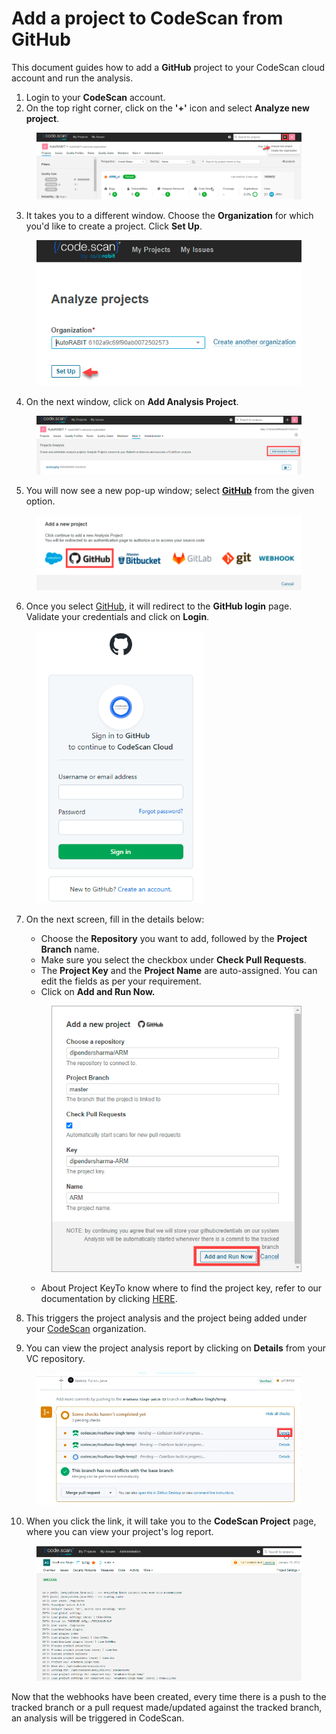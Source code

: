 # Add a project to CodeScan from GitHub

This document guides how to add a **GitHub** project to your CodeScan cloud account and run the analysis.

1. Login to your **CodeScan** account.
2. On the top right corner, click on the **'+'** icon and select **Analyze new project**.

<figure><img src="../../../../.gitbook/assets/image (13) (1) (1) (1).png" alt=""><figcaption></figcaption></figure>

3. It takes you to a different window. Choose the **Organization** for which you'd like to create a project. Click **Set Up**.

<figure><img src="../../../../.gitbook/assets/image (14) (1) (1) (1).png" alt=""><figcaption></figcaption></figure>

4. On the next window, click on **Add Analysis Project**.

<figure><img src="../../../../.gitbook/assets/image (15) (1) (1) (1).png" alt=""><figcaption></figcaption></figure>

5. You will now see a new pop-up window; select [**GitHub**](https://knowledgebase.autorabit.com/codescan/docs/integrating-codescan-with-github-actions) from the given option.

<figure><img src="../../../../.gitbook/assets/image (16) (1) (1) (1).png" alt=""><figcaption></figcaption></figure>

6. Once you select [GitHub](https://knowledgebase.autorabit.com/codescan/docs/github-actions), it will redirect to the **GitHub login** page. Validate your credentials and click on **Login**.

<figure><img src="../../../../.gitbook/assets/image (17) (1) (1) (1).png" alt="" width="267"><figcaption></figcaption></figure>

7.  On the next screen, fill in the details below:

    * Choose the **Repository** you want to add, followed by the **Project Branch** name.
    * Make sure you select the checkbox under **Check Pull Requests**.&#x20;
    * The **Project Key** and the **Project Name** are auto-assigned. You can edit the fields as per your requirement.
    * Click on **Add and Run Now.**

    <figure><img src="../../../../.gitbook/assets/image (21) (1) (1).png" alt="" width="405"><figcaption></figcaption></figure>

    * About Project KeyTo know where to find the project key, refer to our documentation by clicking [HERE](https://knowledgebase.autorabit.com/codescan/docs/finding-your-project-key).
8. This triggers the project analysis and the project being added under your [CodeScan](https://www.codescan.io/) organization.
9. &#x20;You can view the project analysis report by clicking on **Details** from your VC repository.

<figure><img src="../../../../.gitbook/assets/image (19) (1) (1).png" alt="" width="563"><figcaption></figcaption></figure>

10. When you click the link, it will take you to the **CodeScan Project** page, where you can view your project's log report.

<figure><img src="../../../../.gitbook/assets/image (20) (1) (1).png" alt="" width="563"><figcaption></figcaption></figure>

Now that the webhooks have been created, every time there is a push to the tracked branch or a pull request made/updated against the tracked branch, an analysis will be triggered in CodeScan.

